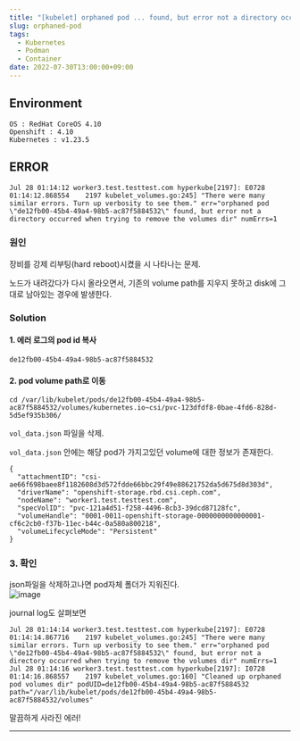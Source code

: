 ```yaml
---
title: "[kubelet] orphaned pod ... found, but error not a directory occurred when trying to remove the volumes dir"
slug: orphaned-pod
tags:
  - Kubernetes
  - Podman
  - Container
date: 2022-07-30T13:00:00+09:00
---
```


## Environment
`OS : RedHat CoreOS 4.10`   
`Openshift : 4.10`  
`Kubernetes : v1.23.5`  

## ERROR

~~~
Jul 28 01:14:12 worker3.test.testtest.com hyperkube[2197]: E0728 01:14:12.868554    2197 kubelet_volumes.go:245] "There were many similar errors. Turn up verbosity to see them." err="orphaned pod \"de12fb00-45b4-49a4-98b5-ac87f5884532\" found, but error not a directory occurred when trying to remove the volumes dir" numErrs=1
~~~



### 원인
장비를 강제 리부팅(hard reboot)시켰을 시 나타나는 문제.  

노드가 내려갔다가 다시 올라오면서, 기존의 volume path를 지우지 못하고 disk에 그대로 남아있는 경우에 발생한다.  

### Solution
#### 1. 에러 로그의 pod id 복사

~~~
de12fb00-45b4-49a4-98b5-ac87f5884532
~~~

#### 2. pod volume path로 이동
~~~
cd /var/lib/kubelet/pods/de12fb00-45b4-49a4-98b5-ac87f5884532/volumes/kubernetes.io~csi/pvc-123dfdf8-0bae-4fd6-828d-5d5ef935b306/
~~~

`vol_data.json` 파일을 삭제. 

`vol_data.json` 안에는 해당 pod가 가지고있던 volume에 대한 정보가 존재한다.  
~~~
{
  "attachmentID": "csi-ae66f698baee8f1182608d3d572fdde66bbc29f49e88621752da5d675d8d303d",
  "driverName": "openshift-storage.rbd.csi.ceph.com",
  "nodeName": "worker1.test.testtest.com",
  "specVolID": "pvc-121a4d51-f258-4496-8cb3-39dcd87128fc",
  "volumeHandle": "0001-0011-openshift-storage-0000000000000001-cf6c2cb0-f37b-11ec-b44c-0a580a800218",
  "volumeLifecycleMode": "Persistent"
}
~~~

### 3. 확인
json파일을 삭제하고나면 pod자체 폴더가 지워진다.  
![image](https://user-images.githubusercontent.com/15958325/181877856-d7cafa73-2647-4cdf-9515-11b76ad1a35c.png)  

journal log도 살펴보면
~~~
Jul 28 01:14:14 worker3.test.testtest.com hyperkube[2197]: E0728 01:14:14.867716    2197 kubelet_volumes.go:245] "There were many similar errors. Turn up verbosity to see them." err="orphaned pod \"de12fb00-45b4-49a4-98b5-ac87f5884532\" found, but error not a directory occurred when trying to remove the volumes dir" numErrs=1
Jul 28 01:14:16 worker3.test.testtest.com hyperkube[2197]: I0728 01:14:16.868557    2197 kubelet_volumes.go:160] "Cleaned up orphaned pod volumes dir" podUID=de12fb00-45b4-49a4-98b5-ac87f5884532 path="/var/lib/kubelet/pods/de12fb00-45b4-49a4-98b5-ac87f5884532/volumes"
~~~

말끔하게 사라진 에러!  

----